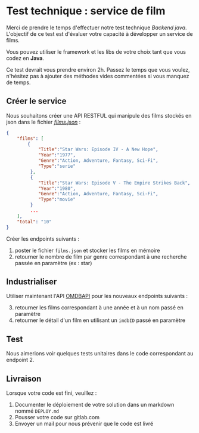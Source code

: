 # Test technique : service de film

Merci de prendre le temps d'effectuer notre test technique *Backend java*. 
L'objectif de ce test est d'évaluer votre capacité à développer un service de films.

Vous pouvez utiliser le framework et les libs de votre choix tant que vous codez en **Java**.

Ce test devrait vous prendre environ 2h. Passez le temps que vous voulez, n'hésitez pas à ajouter des méthodes vides commentées si vous manquez de temps.


## Créer le service

Nous souhaitons créer une API RESTFUL qui manipule des films stockés en json dans le fichier [*films.json*](./films.json) :

```json
{
    "films": [
        { 
            "Title":"Star Wars: Episode IV - A New Hope",
            "Year":"1977",
            "Genre":"Action, Adventure, Fantasy, Sci-Fi",
            "Type":"serie"
         },
         { 
            "Title":"Star Wars: Episode V - The Empire Strikes Back",
            "Year":"1980",
            "Genre":"Action, Adventure, Fantasy, Sci-Fi",
            "Type":"movie"
         }
         ...
    ],
    "total": "10"
}
```

Créer les endpoints suivants :

1. poster le fichier `films.json` et stocker les films en mémoire
2. retourner le nombre de film par genre correspondant à une recherche passée en paramètre (ex : star)


## Industrialiser

Utiliser maintenant l'API [OMDBAPI](https://www.omdbapi.com/) pour les nouveaux endpoints suivants :

3. retourner les films correspondant à une année et à un nom passé en paramètre
4. retourner le détail d'un film en utilisant un `imdbID` passé en paramètre

## Test

Nous aimerions voir quelques tests unitaires dans le code correspondant au endpoint 2.


## Livraison

Lorsque votre code est fini, veuillez :
1. Documenter le déploiement de votre solution dans un markdown nommé `DEPLOY.md` 
2. Pousser votre code sur gitlab.com
3. Envoyer un mail pour nous prévenir que le code est livré
